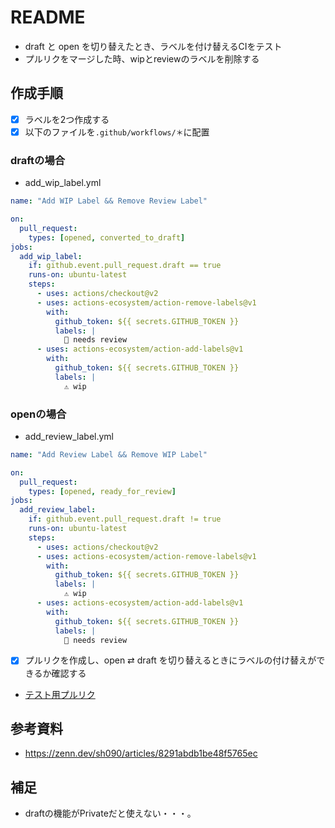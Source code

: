# README
- draft と open を切り替えたとき、ラベルを付け替えるCIをテスト
- プルリクをマージした時、wipとreviewのラベルを削除する

## 作成手順
- [x] ラベルを2つ作成する
- [x] 以下のファイルを`.github/workflows/＊`に配置

### draftの場合

- add_wip_label.yml

```yml
name: "Add WIP Label && Remove Review Label"

on:
  pull_request:
    types: [opened, converted_to_draft]
jobs:
  add_wip_label:
    if: github.event.pull_request.draft == true
    runs-on: ubuntu-latest
    steps:
      - uses: actions/checkout@v2
      - uses: actions-ecosystem/action-remove-labels@v1
        with:
          github_token: ${{ secrets.GITHUB_TOKEN }}
          labels: |
            👀 needs review
      - uses: actions-ecosystem/action-add-labels@v1
        with:
          github_token: ${{ secrets.GITHUB_TOKEN }}
          labels: |
            ⚠ wip

```

### openの場合

- add_review_label.yml

```yml
name: "Add Review Label && Remove WIP Label"

on:
  pull_request:
    types: [opened, ready_for_review]
jobs:
  add_review_label:
    if: github.event.pull_request.draft != true
    runs-on: ubuntu-latest
    steps:
      - uses: actions/checkout@v2
      - uses: actions-ecosystem/action-remove-labels@v1
        with:
          github_token: ${{ secrets.GITHUB_TOKEN }}
          labels: |
            ⚠ wip
      - uses: actions-ecosystem/action-add-labels@v1
        with:
          github_token: ${{ secrets.GITHUB_TOKEN }}
          labels: |
            👀 needs review
```
- [x] プルリクを作成し、open ⇄ draft を切り替えるときにラベルの付け替えができるか確認する
- [テスト用プルリク](https://github.com/fumi238000/github-test/pull/1)

## 参考資料
- https://zenn.dev/sh090/articles/8291abdb1be48f5765ec

## 補足
- draftの機能がPrivateだと使えない・・・。
